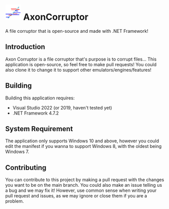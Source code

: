 # <img src="https://github.com/herobrinecat/AxonCorruptor/blob/main/axonicon.png?raw=true" alt="A logo of the Axon Corruptor" width="50" height="50"> AxonCorruptor

A file corruptor that is open-source and made with .NET Framework!

## Introduction

Axon Corruptor is a file corruptor that's purpose is to corrupt files... This application is open-source, so feel free to make pull requests! You could also clone it to change it to support other emulators/engines/features!

## Building

Building this application requires:

* Visual Studio 2022 (or 2019, haven't tested yet)
* .NET Framework 4.7.2

## System Requirement
The application only supports Windows 10 and above, however you could edit the manifest if you wanna to support Windows 8, with the oldest being Windows 7.

## Contributing
You can contribute to this project by making a pull request with the changes you want to be on the main branch. You could also make an issue telling us a bug and we may fix it! However, use common sense when writing your pull request and issues, as we may ignore or close them if you are a problem.
